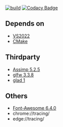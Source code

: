 [![build](https://github.com/Hinageshi01/HinaEngine/workflows/build/badge.svg)](https://github.com/Hinageshi01/HinaEngine/actions?workflow=build)
[![Codacy Badge](https://app.codacy.com/project/badge/Grade/aee7dd99c5324998be06c0a1e53778f4)](https://www.codacy.com/gh/Hinageshi01/HinaEngine/dashboard?utm_source=github.com&amp;utm_medium=referral&amp;utm_content=Hinageshi01/HinaEngine&amp;utm_campaign=Badge_Grade)

## Depends on
- [VS2022](https://visualstudio.microsoft.com/downloads/)
- [CMake](https://cmake.org/download/#latest)

## Thirdparty
- [Assimp 5.2.5](https://github.com/assimp/assimp)
- [glfw 3.3.8](https://github.com/glfw/glfw)
- [glad 1](https://github.com/Dav1dde/glad/tree/master)

## Others
- [Font-Awesome 6.4.0](https://github.com/FortAwesome/Font-Awesome/tree/6.x)
- chrome://tracing/
- edge://tracing/
